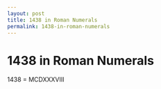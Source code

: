 ```yaml
---
layout: post
title: 1438 in Roman Numerals
permalink: 1438-in-roman-numerals
---
```


# 1438 in Roman Numerals

1438 = MCDXXXVIII
